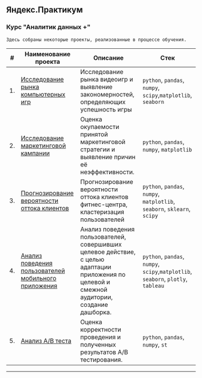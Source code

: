 ## Яндекс.Практикум
### Курс "Аналитик данных +"

`Здесь собраны некоторые проекты, реализованные в процессе обучения.`


    





    
| #    | Наименование проекта                | Описание                                                     | Стек                                                         |
| ---- | ------------------------------------------------------------ | ------------------------------------------------------------ | ------------------------------------------------------------ |
| 1.   | [Исследование рынка компьютерных игр](https://github.com/KristinaChu/Portfolio/blob/main/games_project.ipynb) |Исследование рынка видеоигр и выявление закономерностей, определяющих успешность игры| `python`, `pandas`, `numpy`, `scipy`,`matplotlib`, `seaborn` |
| 2.   | [Исследование маркетинговой кампании](https://github.com/KristinaChu/Portfolio/blob/main/project_loss_analysis.ipynb) |Оценка окупаемости принятой маркетинговой стратегии и выявление причин её неэффективности.|`python`, `pandas`, `numpy`, `matplotlib`|
| 3.   | [Прогнозирование вероятности оттока клиентов](https://github.com/KristinaChu/Portfolio/blob/main/project_ml.ipynb) |Прогнозирование вероятности оттока клиентов фитнес-центра, кластеризация пользователей| `python`, `pandas`, `numpy`, `matplotlib`, `seaborn`, `sklearn`, `scipy` |
| 4.   | [Анализ поведения пользователей мобильного приложения](https://github.com/KristinaChu/Portfolio/blob/main/final_project.ipynb) |Анализ поведения пользователей, совершивших целевое действие, с целью адаптации приложения по целевой и смежной аудитории, создание дашборка.| `python`, `pandas`, `numpy`, `scipy`,`matplotlib`, `seaborn`, `plotly`, `tableau` |
| 5.   | [Анализ A/В теста](https://github.com/KristinaChu/Portfolio/blob/main/final_a_b_test.ipynb) |Оценка корректности проведения и полученных результатов A/В тестирования. | `python`, `pandas`, `numpy`, `st` |
------
